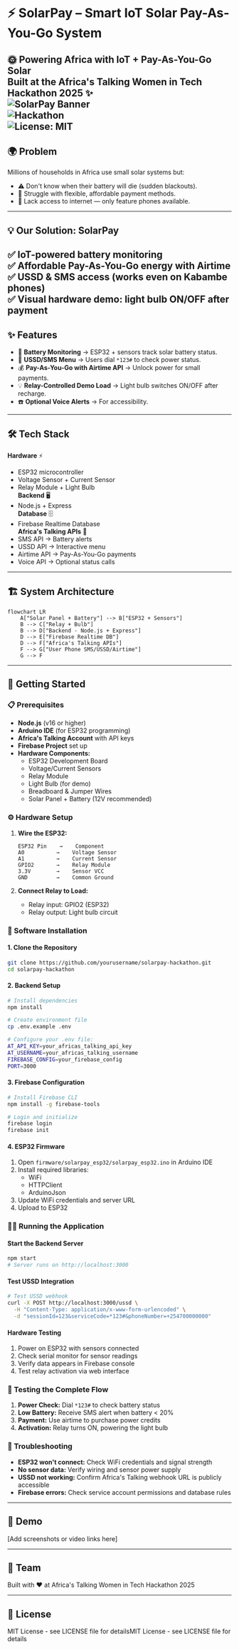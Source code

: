 # ⚡ SolarPay – Smart IoT Solar Pay-As-You-Go System
🌞 **Powering Africa with IoT + Pay-As-You-Go Solar**  
Built at the **Africa's Talking Women in Tech Hackathon 2025** ✨  
![SolarPay Banner](https://img.shields.io/badge/IoT-SolarPay-yellow?style=for-the-badge)  
![Hackathon](https://img.shields.io/badge/Hackathon-Africa's%20Talking-blueviolet?style=for-the-badge)  
![License: MIT](https://img.shields.io/badge/License-MIT-green?style=for-the-badge)  
---
## 🌍 Problem
Millions of households in Africa use small solar systems but:  
- ⚠️ Don't know when their battery will die (sudden blackouts).  
- 💸 Struggle with flexible, affordable payment methods.  
- 📵 Lack access to internet — only feature phones available.  
---
## 💡 Our Solution: **SolarPay**
✅ IoT-powered battery monitoring  
✅ Affordable **Pay-As-You-Go energy** with Airtime  
✅ **USSD & SMS access** (works even on Kabambe phones)  
✅ Visual hardware demo: light bulb ON/OFF after payment  
---
## ✨ Features
- 🔋 **Battery Monitoring** → ESP32 + sensors track solar battery status.  
- 📱 **USSD/SMS Menu** → Users dial `*123#` to check power status.  
- 💰 **Pay-As-You-Go with Airtime API** → Unlock power for small payments.  
- 💡 **Relay-Controlled Demo Load** → Light bulb switches ON/OFF after recharge.  
- ☎️ **Optional Voice Alerts** → For accessibility.  
---
## 🛠️ Tech Stack
**Hardware** ⚡  
- ESP32 microcontroller  
- Voltage Sensor + Current Sensor  
- Relay Module + Light Bulb  
**Backend** 🖥️  
- Node.js + Express  
**Database** 🗄️  
- Firebase Realtime Database  
**Africa's Talking APIs** 📡  
- SMS API → Battery alerts  
- USSD API → Interactive menu  
- Airtime API → Pay-As-You-Go payments  
- Voice API → Optional status calls  
---
## 🏗️ System Architecture
```mermaid
flowchart LR
    A["Solar Panel + Battery"] --> B["ESP32 + Sensors"]
    B --> C["Relay + Bulb"]
    B --> D["Backend - Node.js + Express"]
    D --> E["Firebase Realtime DB"]
    D --> F["Africa's Talking APIs"]
    F --> G["User Phone SMS/USSD/Airtime"]
    G --> F
```

---
## 🚀 Getting Started

### 📋 Prerequisites
- **Node.js** (v16 or higher)
- **Arduino IDE** (for ESP32 programming)
- **Africa's Talking Account** with API keys
- **Firebase Project** set up
- **Hardware Components:**
  - ESP32 Development Board
  - Voltage/Current Sensors
  - Relay Module
  - Light Bulb (for demo)
  - Breadboard & Jumper Wires
  - Solar Panel + Battery (12V recommended)

### ⚙️ Hardware Setup
1. **Wire the ESP32:**
   ```
   ESP32 Pin    →    Component
   A0          →    Voltage Sensor
   A1          →    Current Sensor  
   GPIO2       →    Relay Module
   3.3V        →    Sensor VCC
   GND         →    Common Ground
   ```

2. **Connect Relay to Load:**
   - Relay input: GPIO2 (ESP32)
   - Relay output: Light bulb circuit

### 🔧 Software Installation

#### 1. Clone the Repository
```bash
git clone https://github.com/yourusername/solarpay-hackathon.git
cd solarpay-hackathon
```

#### 2. Backend Setup
```bash
# Install dependencies
npm install

# Create environment file
cp .env.example .env

# Configure your .env file:
AT_API_KEY=your_africas_talking_api_key
AT_USERNAME=your_africas_talking_username
FIREBASE_CONFIG=your_firebase_config
PORT=3000
```

#### 3. Firebase Configuration
```bash
# Install Firebase CLI
npm install -g firebase-tools

# Login and initialize
firebase login
firebase init
```

#### 4. ESP32 Firmware
1. Open `firmware/solarpay_esp32/solarpay_esp32.ino` in Arduino IDE
2. Install required libraries:
   - WiFi
   - HTTPClient
   - ArduinoJson
3. Update WiFi credentials and server URL
4. Upload to ESP32

### 🏃‍♀️ Running the Application

#### Start the Backend Server
```bash
npm start
# Server runs on http://localhost:3000
```

#### Test USSD Integration
```bash
# Test USSD webhook
curl -X POST http://localhost:3000/ussd \
  -H "Content-Type: application/x-www-form-urlencoded" \
  -d "sessionId=123&serviceCode=*123#&phoneNumber=+254700000000"
```

#### Hardware Testing
1. Power on ESP32 with sensors connected
2. Check serial monitor for sensor readings
3. Verify data appears in Firebase console
4. Test relay activation via web interface

### 📱 Testing the Complete Flow
1. **Power Check:** Dial `*123#` to check battery status
2. **Low Battery:** Receive SMS alert when battery < 20%
3. **Payment:** Use airtime to purchase power credits
4. **Activation:** Relay turns ON, powering the light bulb

### 🐛 Troubleshooting
- **ESP32 won't connect:** Check WiFi credentials and signal strength
- **No sensor data:** Verify wiring and sensor power supply
- **USSD not working:** Confirm Africa's Talking webhook URL is publicly accessible
- **Firebase errors:** Check service account permissions and database rules

---
## 📸 Demo
[Add screenshots or video links here]

---
## 👥 Team
Built with ❤️ at Africa's Talking Women in Tech Hackathon 2025

---
## 📄 License
MIT License - see LICENSE file for detailsMIT License - see LICENSE file for details
